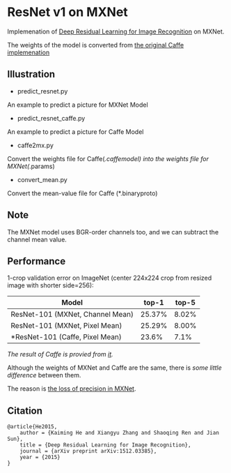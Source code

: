 # ResNet v1 on MXNet

Implemenation of [Deep Residual Learning for Image Recognition](https://arxiv.org/abs/1512.03385) on MXNet.

The weights of the model is converted from [the original Caffe implemenation](https://github.com/KaimingHe/deep-residual-networks)

## Illustration 

- predict_resnet.py

An example to predict a picture for MXNet Model

- predict_resnet_caffe.py

An example to predict a picture for Caffe Model

- caffe2mx.py

Convert the weights file for Caffe(*.caffemodel) into the weights file for MXNet(*.params) 

- convert_mean.py  

Convert the mean-value file for Caffe (*.binaryproto)

## Note

The MXNet model uses BGR-order channels too, and we can subtract the channel mean value.

## Performance

1-crop validation error on ImageNet (center 224x224 crop from resized image with shorter side=256):

Model | top-1 | top-5
------|-------|------
ResNet-101 (MXNet, Channel Mean) | 25.37% | 8.02%
ResNet-101 (MXNet, Pixel Mean) | 25.29% | 8.00%
*ResNet-101 (Caffe, Pixel Mean) | 23.6% | 7.1% 

*The result of Caffe is provied from [it](https://github.com/KaimingHe/deep-residual-networks).*

Although the weights of MXNet and Caffe are the same, there is *some little difference* between them.

The reason is [the loss of precision in MXNet](https://github.com/apache/incubator-mxnet/issues/9216).


## Citation

```
@article{He2015,
	author = {Kaiming He and Xiangyu Zhang and Shaoqing Ren and Jian Sun},
	title = {Deep Residual Learning for Image Recognition},
	journal = {arXiv preprint arXiv:1512.03385},
	year = {2015}
}
```

